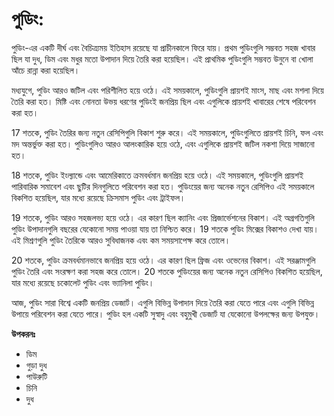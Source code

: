 # পুডিং:

পুডিং-এর একটি দীর্ঘ এবং বৈচিত্র্যময় ইতিহাস রয়েছে যা প্রাচীনকালে ফিরে যায়। প্রথম পুডিংগুলি সম্ভবত সহজ খাবার ছিল যা দুধ, ডিম এবং মধুর মতো উপাদান দিয়ে তৈরি করা হয়েছিল। এই প্রাথমিক পুডিংগুলি সম্ভবত উনুনে বা খোলা আঁচে রান্না করা হয়েছিল।

মধ্যযুগে, পুডিং আরও জটিল এবং পরিশীলিত হয়ে ওঠে। এই সময়কালে, পুডিংগুলি প্রায়শই মাংস, মাছ এবং মশলা দিয়ে তৈরি করা হত। মিষ্টি এবং নোনতা উভয় ধরণের পুডিংই জনপ্রিয় ছিল এবং এগুলিকে প্রায়শই খাবারের শেষে পরিবেশন করা হত।

17 শতকে, পুডিং তৈরির জন্য নতুন রেসিপিগুলি বিকাশ শুরু করে। এই সময়কালে, পুডিংগুলিতে প্রায়শই চিনি, ফল এবং মদ অন্তর্ভুক্ত করা হত। পুডিংগুলিও আরও আলংকারিক হয়ে ওঠে, এবং এগুলিকে প্রায়শই জটিল নকশা দিয়ে সাজানো হত।

18 শতকে, পুডিং ইংল্যান্ডে এবং আমেরিকাতে ক্রমবর্ধমান জনপ্রিয় হয়ে ওঠে। এই সময়কালে, পুডিংগুলি প্রায়শই পারিবারিক সমাবেশ এবং ছুটির দিনগুলিতে পরিবেশন করা হত। পুডিংয়ের জন্য অনেক নতুন রেসিপিও এই সময়কালে বিকশিত হয়েছিল, যার মধ্যে রয়েছে ক্রিসমাস পুডিং এবং ট্রাইফল।

19 শতকে, পুডিং আরও সহজলভ্য হয়ে ওঠে। এর কারণ ছিল ক্যানিং এবং প্রিজার্ভেশনের বিকাশ। এই অগ্রগতিগুলি পুডিং উপাদানগুলি বছরের যেকোনো সময় পাওয়া যায় তা নিশ্চিত করে। 19 শতকে পুডিং মিক্সের বিকাশও দেখা যায়। এই মিশ্রণগুলি পুডিং তৈরিকে আরও সুবিধাজনক এবং কম সময়সাপেক্ষ করে তোলে।

20 শতকে, পুডিং ক্রমবর্ধমানভাবে জনপ্রিয় হয়ে ওঠে। এর কারণ ছিল ফ্রিজ এবং ওভেনের বিকাশ। এই সরঞ্জামগুলি পুডিং তৈরি এবং সংরক্ষণ করা সহজ করে তোলে। 20 শতকে পুডিংয়ের জন্য অনেক নতুন রেসিপিও বিকশিত হয়েছিল, যার মধ্যে রয়েছে চকোলেট পুডিং এবং ভ্যানিলা পুডিং।

আজ, পুডিং সারা বিশ্বে একটি জনপ্রিয় ডেজার্ট। এগুলি বিভিন্ন উপাদান দিয়ে তৈরি করা যেতে পারে এবং এগুলি বিভিন্ন উপায়ে পরিবেশন করা যেতে পারে। পুডিং হল একটি সুস্বাদু এবং বহুমুখী ডেজার্ট যা যেকোনো উপলক্ষের জন্য উপযুক্ত।

**উপকরনঃ** 

- ডিম
- গুড়া দুধ
- পাউরুটি
- চিনি
- দুধ